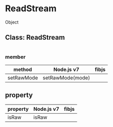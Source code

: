 # ReadStream

Object

## Class: ReadStream

```js
```

### member

|   method  |    Node.js v7    |   fibjs   |
|-----------|------------------|-----------|
|setRawMode | setRawMode(mode) |           |

## property

| property | Node.js v7 |   fibjs  |
|----------|------------|----------|
|isRaw     | isRaw      |          |
